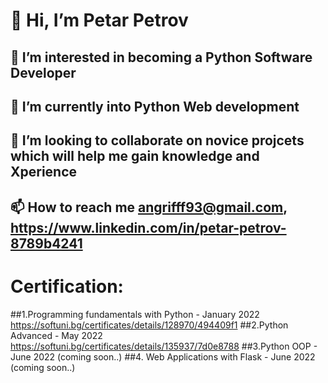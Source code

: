 # 👋 Hi, I’m Petar Petrov
## 👀 I’m interested in becoming a Python Software Developer
## 🌱 I’m currently into Python Web development
## 💞️ I’m looking to collaborate on novice projcets which will help me gain knowledge and Xperience
## 📫 How to reach me angrifff93@gmail.com, https://www.linkedin.com/in/petar-petrov-8789b4241
# Certification:
  ##1.Programming fundamentals with Python - January 2022 https://softuni.bg/certificates/details/128970/494409f1
  ##2.Python Advanced - May 2022 https://softuni.bg/certificates/details/135937/7d0e8788
  ##3.Python OOP - June 2022 (coming soon..)
  ##4. Web Applications with Flask - June 2022 (coming soon..)


<!---
Petrofff93/Petrofff93 is a ✨ special ✨ repository because its `README.md` (this file) appears on your GitHub profile.
You can click the Preview link to take a look at your changes.
--->
